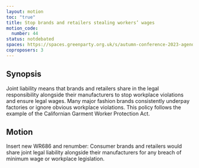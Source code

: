 ```yaml
---
layout: motion
toc: "true"
title: Stop brands and retailers stealing workers’ wages
motion_code:
  number: 44
status: notdebated
spaces: https://spaces.greenparty.org.uk/s/autumn-conference-2023-agenda-forum/post/post/view?id=11039
coproposers: 3
---
```

## Synopsis

Joint liability means that brands and retailers share in the legal responsibility alongside their manufacturers to stop workplace violations and ensure legal wages. Many major fashion brands consistently underpay factories or ignore obvious workplace violations. This policy follows the example of the Californian Garment Worker Protection Act.

## Motion

Insert new WR686 and renumber: Consumer brands and retailers would share joint legal liability alongside their manufacturers for any breach of minimum wage or workplace legislation.